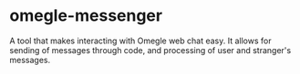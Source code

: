 # omegle-messenger
A tool that makes interacting with Omegle web chat easy. It allows for sending of messages through code, and processing of user and stranger's messages.

